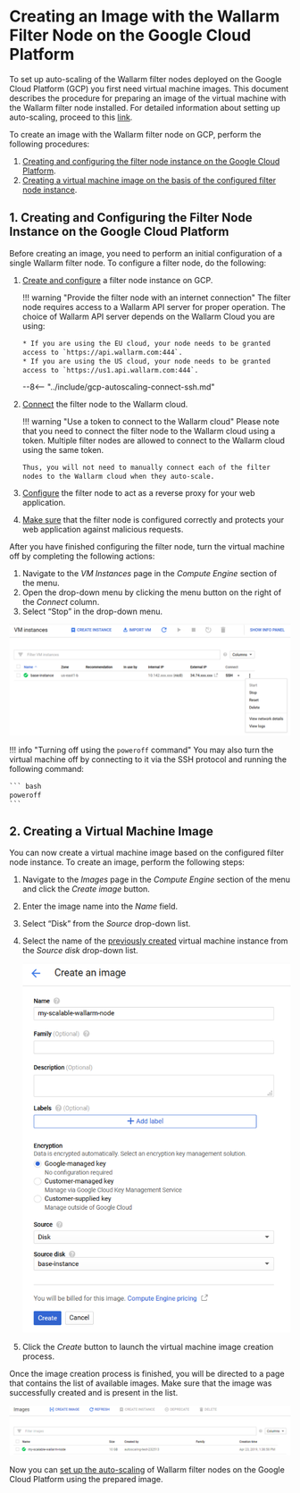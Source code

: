 [link-docs-gcp-autoscaling]:        autoscaling-overview.md
[link-docs-gcp-node-setup]:         ../../installation-gcp-en.md
[link-cloud-connect-guide]:         ../../installation-gcp-en.md#5-connect-the-filter-node-to-the-wallarm-cloud
[link-docs-reverse-proxy-setup]:    ../../../quickstart-en/qs-setup-proxy-en.md
[link-docs-check-operation]:        ../../installation-check-operation-en.md

[img-vm-instance-poweroff]:     ../../../images/installation-gcp/auto-scaling/common/create-image/vm-poweroff.png
[img-create-image]:             ../../../images/installation-gcp/auto-scaling/common/create-image/create-image.png
[img-check-image]:              ../../../images/installation-gcp/auto-scaling/common/create-image/image-list.png

[anchor-node]:  #1-creating-and-configuring-the-filter-node-instance-on-the-google-cloud-platform
[anchor-gcp]:   #2-creating-a-virtual-machine-image

#   Creating an Image with the Wallarm Filter Node on the Google Cloud Platform

To set up auto-scaling of the Wallarm filter nodes deployed on the Google Cloud Platform (GCP) you first need virtual machine images. This document describes the procedure for preparing an image of the virtual machine with the Wallarm filter node installed. For detailed information about setting up auto-scaling, proceed to this [link][link-docs-gcp-autoscaling].

To create an image with the Wallarm filter node on GCP, perform the following procedures:
1.  [Creating and configuring the filter node instance on the Google Cloud Platform][anchor-node].
2.  [Creating a virtual machine image on the basis of the configured filter node instance][anchor-gcp].

##  1.  Creating and Configuring the Filter Node Instance on the Google Cloud Platform

Before creating an image, you need to perform an initial configuration of a single Wallarm filter node. To configure a filter node, do the following:
1.  [Create and configure][link-docs-gcp-node-setup] a filter node instance on GCP.

    !!! warning "Provide the filter node with an internet connection"
        The filter node requires access to a Wallarm API server for proper operation. The choice of Wallarm API server depends on the Wallarm Cloud you are using:
        
        * If you are using the EU cloud, your node needs to be granted access to `https://api.wallarm.com:444`.
        * If you are using the US cloud, your node needs to be granted access to `https://us1.api.wallarm.com:444`.
    
    --8<-- "../include/gcp-autoscaling-connect-ssh.md"

2.  [Connect][link-cloud-connect-guide] the filter node to the Wallarm cloud.

    !!! warning "Use a token to connect to the Wallarm cloud"
        Please note that you need to connect the filter node to the Wallarm cloud using a token. Multiple filter nodes are allowed to connect to the Wallarm cloud using the same token.
       
        Thus, you will not need to manually connect each of the filter nodes to the Wallarm cloud when they auto-scale. 

3.  [Configure][link-docs-reverse-proxy-setup] the filter node to act as a reverse proxy for your web application.

4.  [Make sure][link-docs-check-operation] that the filter node is configured correctly and protects your web application against malicious requests.

After you have finished configuring the filter node, turn the virtual machine off by completing the following actions:
1.  Navigate to the *VM Instances* page in the *Compute Engine* section of the menu.
2.  Open the drop-down menu by clicking the menu button on the right of the *Connect* column.
3.  Select “Stop” in the drop-down menu.

![!Turning the virtual machine off][img-vm-instance-poweroff]

!!! info "Turning off using the `poweroff` command"
    You may also turn the virtual machine off by connecting to it via the SSH protocol and running the following command:
    
    ``` bash
 	poweroff
 	```

##  2.  Creating a Virtual Machine Image

You can now create a virtual machine image based on the configured filter node instance. To create an image, perform the following steps:
1.  Navigate to the *Images* page in the *Compute Engine* section of the menu and click the *Create image* button.
2.  Enter the image name into the *Name* field.
3.  Select “Disk” from the *Source* drop-down list.
4.  Select the name of the [previously created][anchor-node] virtual machine instance from the *Source disk* drop-down list.

    ![!Creating an image][img-create-image]

5.  Click the *Create* button to launch the virtual machine image creation process.

Once the image creation process is finished, you will be directed to a page that contains the list of available images. Make sure that the image was successfully created and is present in the list.

![!Images list][img-check-image]

Now you can [set up the auto-scaling][link-docs-gcp-autoscaling] of Wallarm filter nodes on the Google Cloud Platform using the prepared image.